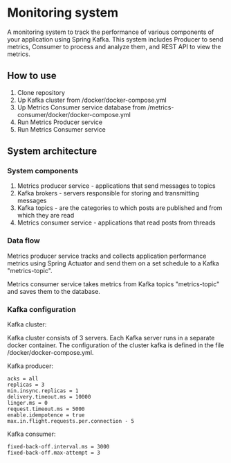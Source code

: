# Monitoring system 

A monitoring system to track the performance of various components of your application using Spring Kafka. 
This system includes Producer to send metrics, Consumer to process and analyze them, and REST API to view the metrics.

## How to use

1. Clone repository
2. Up Kafka cluster from /docker/docker-compose.yml 
3. Up Metrics Consumer service database from /metrics-consumer/docker/docker-compose.yml 
4. Run Metrics Producer service
5. Run Metrics Consumer service

## System architecture

### System components

1. Metrics producer service - applications that send messages to topics
2. Kafka brokers - servers responsible for storing and transmitting messages
3. Kafka topics - are the categories to which posts are published and from which they are read
4. Metrics consumer service - applications that read posts from threads

### Data flow

Metrics producer service tracks and collects application performance metrics using Spring Actuator
and send them on a set schedule to a Kafka "metrics-topic".

Metrics consumer service takes metrics from Kafka topics "metrics-topic" and saves them to the database.

### Kafka configuration

Kafka cluster:

Kafka cluster consists of 3 servers. Each Kafka server runs in a separate docker container.
The configuration of the cluster kafka is defined in the file /docker/docker-compose.yml.

Kafka producer:

```properties
acks = all 
replicas = 3 
min.insync.replicas = 1 
delivery.timeout.ms = 10000 
linger.ms = 0 
request.timeout.ms = 5000 
enable.idempotence = true 
max.in.flight.requests.per.connection - 5
``` 

Kafka consumer:

```properties
fixed-back-off.interval.ms = 3000
fixed-back-off.max-attempt = 3
```






